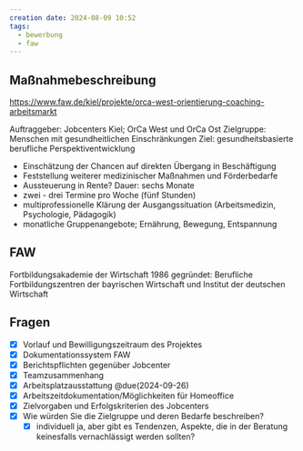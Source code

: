 ```yaml
---
creation date: 2024-08-09 10:52
tags:
  - bewerbung
  - faw
---
```

## Maßnahmebeschreibung
https://www.faw.de/kiel/projekte/orca-west-orientierung-coaching-arbeitsmarkt

Auftraggeber: Jobcenters Kiel; OrCa West und OrCa Ost
Zielgruppe: Menschen mit gesundheitlichen Einschränkungen 
Ziel: gesundheitsbasierte berufliche Perspektiventwicklung 
* Einschätzung der Chancen auf direkten Übergang in Beschäftigung 
* Feststellung weiterer medizinischer Maßnahmen und Förderbedarfe
* Aussteuerung in Rente?
Dauer: sechs Monate
* zwei - drei Termine pro Woche (fünf Stunden)
* multiprofessionelle Klärung der Ausgangssituation 
  (Arbeitsmedizin, Psychologie, Pädagogik)
* monatliche Gruppenangebote; Ernährung, Bewegung, Entspannung

## FAW
Fortbildungsakademie der Wirtschaft
1986 gegründet: Berufliche Fortbildungszentren der bayrischen Wirtschaft und Institut der deutschen Wirtschaft



## Fragen 
- [x] Vorlauf und Bewilligungszeitraum des Projektes
- [x] Dokumentationssystem FAW
- [x] Berichtspflichten gegenüber Jobcenter
- [x] Teamzusammenhang
- [x] Arbeitsplatzausstattung @due(2024-09-26)
- [x] Arbeitszeitdokumentation/Möglichkeiten für Homeoffice
- [x] Zielvorgaben und Erfolgskriterien des Jobcenters
- [x] Wie würden Sie die Zielgruppe und deren Bedarfe beschreiben?
	- [x] individuell ja, aber gibt es Tendenzen, Aspekte, die in der Beratung keinesfalls  vernachlässigt werden sollten?
